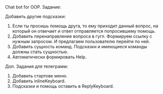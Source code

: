 Chat bot for OOP. Задание:

Добавить другие подсказки:

1) Если ты просишь помощь друга, то ему приходит данный вопрос, на который он отвечает и ответ отправляется попросившему помощь.
2) Добавить перенаправление вопроса в гугл.
    Формируем ссылку с нужным запросом. И предлагаем пользователю перейти по ней.
3) Добавить сущность команд.
    Подсказки и имеющиеся команды должны стать сущностью.
4) Автоматически формировать Help.

Доп. Задания для телеграмм:

1) Добавить стартове меню.
2) Добавить inlineKeyboard.
3) Подсказки и помощь оставить в ReplyKeyboard.
